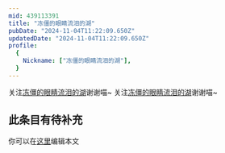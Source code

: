 ```yaml
---
mid: 439113391
title: "冻僵的眼睛流泪的湖"
pubDate: "2024-11-04T11:22:09.650Z"
updatedDate: "2024-11-04T11:22:09.650Z"
profile:
  {
    Nickname: ["冻僵的眼睛流泪的湖"],
  }
---
```


关注[冻僵的眼睛流泪的湖](https://space.bilibili.com/439113391)谢谢喵~ 关注[冻僵的眼睛流泪的湖](https://space.bilibili.com/439113391)谢谢喵~

## 此条目有待补充
你可以在[这里](https://github.com/Yuhanawa/VTuber.ICU-Content/edit/master/v/冻僵的眼睛流泪的湖/index.md)编辑本文
